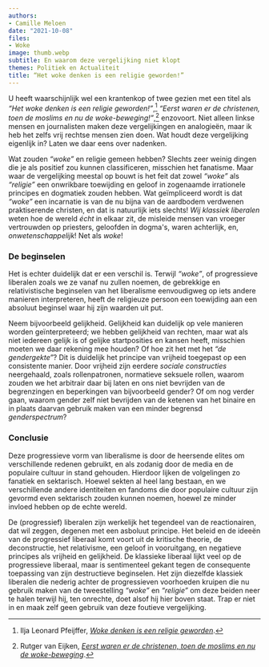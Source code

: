 ```yaml
---
authors:
- Camille Meloen
date: "2021-10-08"
files:
- Woke
image: thumb.webp
subtitle: En waarom deze vergelijking niet klopt
themes: Politiek en Actualiteit
title: “Het woke denken is een religie geworden!”
---
```



U heeft waarschijnlijk wel een krantenkop of twee gezien met een titel als _“Het woke denken is een religie geworden!”_,[^1] _“Eerst waren er de christenen, toen de moslims en nu de woke-beweging!”_,[^2] enzovoort. Niet alleen linkse mensen en journalisten maken deze vergelijkingen en analogieën, maar ik heb het zelfs vrij rechtse mensen zien doen. Wat houdt deze vergelijking eigenlijk in? Laten we daar eens over nadenken.

Wat zouden _“woke”_ en religie gemeen hebben? Slechts zeer weinig dingen die je als positief zou kunnen classificeren, misschien het fanatisme. Maar waar de vergelijking meestal op bouwt is het feit dat zowel _“woke”_ als _“religie”_ een onwrikbare toewijding en geloof in zogenaamde irrationele principes en dogmatiek zouden hebben. Wat geïmpliceerd wordt is dat _“woke”_ een incarnatie is van de nu bijna van de aardbodem verdwenen praktiserende christen, en dat is natuurlijk iets slechts! _Wij klassiek liberalen_ weten hoe de wereld _écht_ in elkaar zit, de misleide mensen van vroeger vertrouwden op priesters, geloofden in dogma's, waren achterlijk, en, _onwetenschappelijk_! Net als _woke_!


### De beginselen

Het is echter duidelijk dat er een verschil is. Terwijl _“woke”_, of progressieve liberalen zoals we ze vanaf nu zullen noemen, de gebrekkige en relativistische beginselen van het liberalisme eenvoudigweg op iets andere manieren interpreteren, heeft de religieuze persoon een toewijding aan een absoluut beginsel waar hij zijn waarden uit put.

Neem bijvoorbeeld gelijkheid. Gelijkheid kan duidelijk op vele manieren worden geïnterpreteerd; we hebben gelijkheid van rechten, maar wat als niet iedereen gelijk is of gelijke startposities en kansen heeft, misschien moeten we daar rekening mee houden? Of hoe zit het met het _“de gendergekte”_? Dit is duidelijk het principe van vrijheid toegepast op een consistente manier. Door vrijheid zijn eerdere _sociale constructies_ neergehaald, zoals rollenpatronen, normatieve seksuele rollen, waarom zouden we het arbitrair daar bij laten en ons niet bevrijden van de begrenzingen en beperkingen van bijvoorbeeld gender? Of om nog verder gaan, waarom gender zelf niet bevrijden van de ketenen van het binaire en in plaats daarvan gebruik maken van een minder begrensd _genderspectrum_?


### Conclusie

Deze progressieve vorm van liberalisme is door de heersende elites om verschillende redenen gebruikt, en als zodanig door de media en de populaire cultuur in stand gehouden. Hierdoor lijken de volgelingen zo fanatiek en sektarisch. Hoewel sekten al heel lang bestaan, en we verschillende andere identiteiten en fandoms die door populaire cultuur zijn gevormd even sektarisch zouden kunnen noemen, hoewel ze minder invloed hebben op de echte wereld.

De (progressief) liberalen zijn werkelijk het tegendeel van de reactionairen, dat wil zeggen, degenen met een asboluut principe. Het beleid en de ideeën van de progressief liberaal komt voort uit de kritische theorie, de deconstructie, het relativisme, een geloof in vooruitgang, en negatieve principes als vrijheid en gelijkheid. De klassieke liberaal lijkt veel op de progressieve liberaal, maar is sentimenteel gekant tegen de consequente toepassing van zijn destructieve beginselen. Het zijn diezelfde klassiek liberalen die nederig achter de progressieven voorhoeden kruipen die nu gebruik maken van de tweestelling _“woke”_ en _“religie”_ om deze beiden neer te halen terwijl hij, ten onrechte, doet alsof hij hier boven staat. Trap er niet in en maak zelf geen gebruik van deze foutieve vergelijking.


[^1]: Ilja Leonard Pfeijffer, _[Woke denken is een religie geworden](https://www.standaard.be/cnt/dmf20210223_98141379)_.
[^2]: Rutger van Eijken, _[Eerst waren er de christenen, toen de moslims en nu de woke-beweging](https://joop.bnnvara.nl/opinies/eerst-waren-er-de-christenen-toen-de-moslims-en-nu-de-woke-beweging)_.
